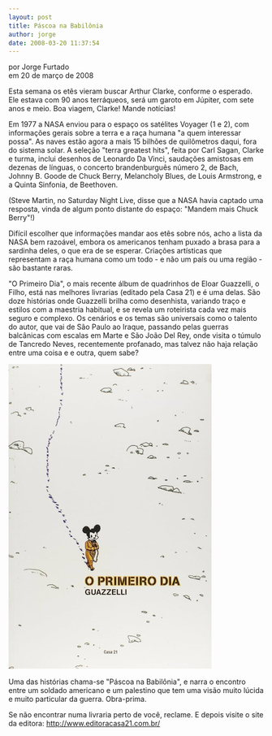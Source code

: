 ```yaml
---
layout: post
title: Páscoa na Babilônia
author: jorge
date: 2008-03-20 11:37:54
---
```

por Jorge Furtado\
em 20 de março de 2008

Esta semana os etês vieram buscar Arthur Clarke, conforme o esperado. Ele estava com 90 anos terráqueos, será um garoto em Júpiter, com sete anos e meio. Boa viagem, Clarke! Mande notícias!

Em 1977 a NASA enviou para o espaço os satélites Voyager (1 e 2), com informações gerais sobre a terra e a raça humana "a quem interessar possa". As naves estão agora a mais 15 bilhões de quilômetros daqui, fora do sistema solar. A seleção "terra greatest hits", feita por Carl Sagan, Clarke e turma, inclui desenhos de Leonardo Da Vinci, saudações amistosas em dezenas de línguas, o concerto brandenburguês número 2, de Bach, Johnny B. Goode de Chuck Berry, Melancholy Blues, de Louis Armstrong, e a Quinta Sinfonia, de Beethoven.

(Steve Martin, no Saturday Night Live, disse que a NASA havia captado uma resposta, vinda de algum ponto distante do espaço: "Mandem mais Chuck Berry"!)

Difícil escolher que informações mandar aos etês sobre nós, acho a lista da NASA bem razoável, embora os americanos tenham puxado a brasa para a sardinha deles, o que era de se esperar. Criações artísticas que representam a raça humana como um todo - e não um país ou uma região - são bastante raras.

"O Primeiro Dia", o mais recente álbum de quadrinhos de Eloar Guazzelli, o Filho, está nas melhores livrarias (editado pela Casa 21) e é uma delas. São doze histórias onde Guazzelli brilha como desenhista, variando traço e estilos com a maestria habitual, e se revela um roteirista cada vez mais seguro e complexo. Os cenários e os temas são universais como o talento do autor, que vai de São Paulo ao Iraque, passando pelas guerras balcânicas com escalas em Marte e São João Del Rey, onde visita o túmulo de Tancredo Neves, recentemente profanado, mas talvez não haja relação entre uma coisa e e outra, quem sabe?

![](/uploads/primeiro-dia.jpg)

Uma das histórias chama-se "Páscoa na Babilônia", e narra o encontro entre um soldado americano e um palestino que tem uma visão muito lúcida e muito particular da guerra. Obra-prima.

Se não encontrar numa livraria perto de você, reclame. E depois visite o site da editora: http://www.editoracasa21.com.br/